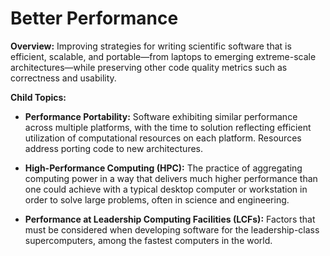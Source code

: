 # Better Performance

**Overview:** 
Improving strategies for writing scientific software that is efficient, scalable, and portable—from laptops to emerging extreme-scale architectures—while preserving other code quality metrics such as correctness and usability. 

**Child Topics:**
<!--
Need reordering: High Performance Computing (HPC), Performance At Leadership Computing Facilities, Performance Portability
-->

- **Performance Portability:**
Software exhibiting similar performance across multiple platforms, with the time to solution reflecting efficient utilization of computational resources on each platform. Resources address porting code to new architectures.  

- **High-Performance Computing (HPC):**
The practice of aggregating computing power in a way that delivers much higher performance than one could achieve with a typical desktop computer or workstation in order to solve large problems, often in science and engineering.

- **Performance at Leadership Computing Facilities (LCFs):**
Factors that must be considered when developing software for the leadership-class supercomputers, among the fastest computers in the world.

<!---
Category order: 3
--->
